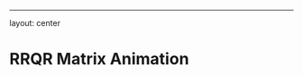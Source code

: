 <script setup>
import MatrixSlide from './components/MatrixSlide.vue'

const matrixSteps = [
  {
    entries: [[1, 2], [3, 4]],
  },
  {
    entries: [[1, 2], [0, -2]],
    zeroed: [{ row: 1, col: 0 }],
    highlight: [{ row: 1, col: 0 }],
  },
  {
    entries: [[1, 2], [0, 1]],
    highlight: [{ row: 1, col: 1 }],
  }
]
</script>

---

layout: center

# RRQR Matrix Animation

<MatrixSlide :steps="matrixSteps" />
